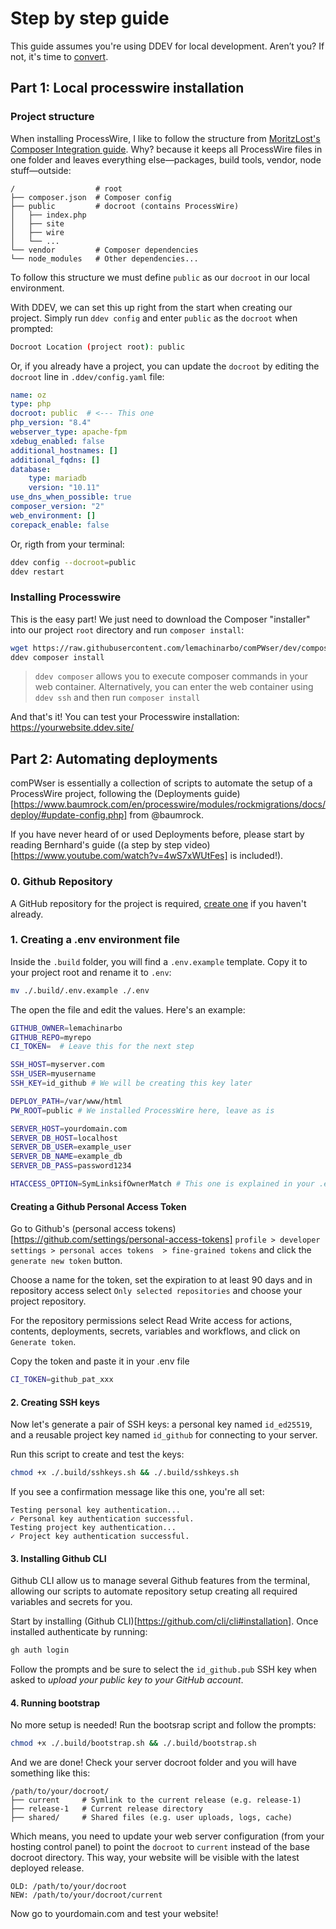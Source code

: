 # Step by step guide

This guide assumes you're using DDEV for local development. Aren’t you? If not, it's time to [convert](https://ddev.com/get-started/).

## Part 1: Local processwire installation

### Project structure

When installing ProcessWire, I like to follow the structure from [MoritzLost's Composer Integration guide]([https://processwire.dev/integrate-composer-with-processwire/#recommended-directory-structure-for-processwire-projects-with-composer). Why? because it keeps all ProcessWire files in one folder and leaves everything else—packages, build tools, vendor, node stuff—outside: 

```
/                  # root
├── composer.json  # Composer config
├── public         # docroot (contains ProcessWire)
│   ├── index.php
│   ├── site       
│   ├── wire       
│   └── ...
└── vendor         # Composer dependencies
└── node_modules   # Other dependencies...
```

To follow this structure we must define `public` as our `docroot` in our local environment. 

With DDEV, we can set this up right from the start when creating our project. Simply run `ddev config` and enter `public` as the `docroot` when prompted:

```sh
Docroot Location (project root): public
```

Or, if you already have a project, you can update the `docroot` by editing the `docroot` line in `.ddev/config.yaml` file:

```yaml
name: oz
type: php
docroot: public  # <--- This one
php_version: "8.4"
webserver_type: apache-fpm
xdebug_enabled: false
additional_hostnames: []
additional_fqdns: []
database:
    type: mariadb
    version: "10.11"
use_dns_when_possible: true
composer_version: "2"
web_environment: []
corepack_enable: false
```

Or, rigth from your terminal:

```sh
ddev config --docroot=public
ddev restart
```

### Installing Processwire

This is the easy part! We just need to download the Composer "installer" into our project `root` directory and run `composer install`:

```bash
wget https://raw.githubusercontent.com/lemachinarbo/comPWser/dev/composer.json
ddev composer install
```

> `ddev composer` allows you to execute composer commands in your web container. Alternatively, you can enter the web container using `ddev ssh` and then run `composer install` 

And that's it! You can test your Processwire installation: https://yourwebsite.ddev.site/

## Part 2: Automating deployments

comPWser is essentially a collection of scripts to automate the setup of a ProcessWire project, following the (Deployments guide)[https://www.baumrock.com/en/processwire/modules/rockmigrations/docs/deploy/#update-config.php] from @baumrock.

If you have never heard of or used Deployments before, please start by reading Bernhard's guide ((a step by step video)[https://www.youtube.com/watch?v=4wS7xWUtFes] is included!). 

### 0. Github Repository

A GitHub repository for the project is required, [create one](https://github.com/new) if you haven't already.


### 1. Creating a .env environment file

Inside the `.build` folder, you will find a `.env.example` template. Copy it to your project root and rename it to `.env`:

```sh
mv ./.build/.env.example ./.env
```

The open the file and edit the values. Here's an example:

```sh
GITHUB_OWNER=lemachinarbo
GITHUB_REPO=myrepo
CI_TOKEN=  # Leave this for the next step

SSH_HOST=myserver.com
SSH_USER=myusername
SSH_KEY=id_github # We will be creating this key later

DEPLOY_PATH=/var/www/html
PW_ROOT=public # We installed ProcessWire here, leave as is

SERVER_HOST=yourdomain.com
SERVER_DB_HOST=localhost
SERVER_DB_USER=example_user
SERVER_DB_NAME=example_db
SERVER_DB_PASS=password1234

HTACCESS_OPTION=SymLinksifOwnerMatch # This one is explained in your .env.example file
```

#### Creating a Github Personal Access Token

Go to Github's (personal access tokens)[https://github.com/settings/personal-access-tokens]  `profile > developer settings > personal acces tokens  > fine-grained tokens` and click the `generate new token` button.

Choose a name for the token, set the expiration to at least 90 days and in repository access select `Only selected repositories` and choose your project repository.

For the repository permissions select Read Write access for actions, contents, deployments, secrets, variables and workflows, and click on `Generate token`.

Copy the token and paste it in your .env file

```sh
CI_TOKEN=github_pat_xxx
```

#### 2. Creating SSH keys

Now let's generate a pair of SSH keys: a personal key named `id_ed25519`, and a reusable project key named `id_github` for connecting to your server. 

Run this script to create and test the keys:

```sh
chmod +x ./.build/sshkeys.sh && ./.build/sshkeys.sh
```

If you see a confirmation message like this one, you're all set:
```
Testing personal key authentication...
✓ Personal key authentication successful.
Testing project key authentication...
✓ Project key authentication successful.
```

#### 3. Installing Github CLI

Github CLI allow us to manage several Github features from the terminal, allowing our scripts to automate repository setup creating all required variables and secrets for you.

Start by installing (Github CLI)[https://github.com/cli/cli#installation]. Once installed authenticate by running:

```sh
gh auth login
```

Follow the prompts and be sure to select the `id_github.pub` SSH key when asked to *upload your public key to your GitHub account*.


#### 4. Running bootstrap

No more setup is needed! Run the bootsrap script and follow the prompts:

```sh
chmod +x ./.build/bootstrap.sh && ./.build/bootstrap.sh
```

And we are done! Check your server docroot folder and you will have something like this:

```
/path/to/your/docroot/
├── current     # Symlink to the current release (e.g. release-1)
├── release-1   # Current release directory
├── shared/     # Shared files (e.g. user uploads, logs, cache)
```

Which means, you need to update your web server configuration (from your hosting control panel) to point the `docroot` to `current` instead of the base docroot directory. This way, your website will be visible with the latest deployed release. 

```
OLD: /path/to/your/docroot
NEW: /path/to/your/docroot/current
```

Now go to yourdomain.com and test your website!